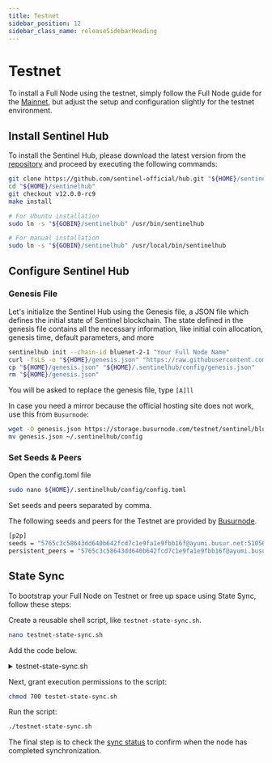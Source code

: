 ```yaml
---
title: Testnet
sidebar_position: 12
sidebar_class_name: releaseSidebarHeading
---
```


# Testnet

To install a Full Node using the testnet, simply follow the Full Node guide for the [Mainnet](/full-node-setup), but adjust the setup and configuration slightly for the testnet environment.

## Install Sentinel Hub

To install the Sentinel Hub, please download the latest version from the [repository](https://github.com/sentinel-official/hub/releases) and proceed by executing the following commands:

```bash
git clone https://github.com/sentinel-official/hub.git "${HOME}/sentinelhub"
cd "${HOME}/sentinelhub"
git checkout v12.0.0-rc9
make install

# For Ubuntu installation
sudo ln -s "${GOBIN}/sentinelhub" /usr/bin/sentinelhub

# For manual installation
sudo ln -s "${GOBIN}/sentinelhub" /usr/local/bin/sentinelhub
```

## Configure Sentinel Hub

### Genesis File

Let's initialize the Sentinel Hub using the Genesis file, a JSON file which defines the initial state of Sentinel blockchain. The state defined in the genesis file contains all the necessary information, like initial coin allocation, genesis time, default parameters, and more

```bash
sentinelhub init --chain-id bluenet-2-1 "Your Full Node Name"
curl -fsLS -o "${HOME}/genesis.json" "https://raw.githubusercontent.com/sentinel-official/networks/main/bluenet-2-1/genesis.json"
cp "${HOME}/genesis.json" "${HOME}/.sentinelhub/config/genesis.json"
rm "${HOME}/genesis.json"
```

You will be asked to replace the genesis file, type `[A]ll`

In case you need a mirror because the official hosting site does not work, use this from `Busurnode`:

```bash
wget -O genesis.json https://storage.busurnode.com/testnet/sentinel/bluenet-2-1/genesis.json --inet4-only
mv genesis.json ~/.sentinelhub/config
```

### Set Seeds & Peers

Open the config.toml file

```bash
sudo nano ${HOME}/.sentinelhub/config/config.toml
```

Set seeds and peers separated by comma.

The following seeds and peers for the Testnet are provided by [Busurnode](https://busurnode.com/network/testnet/sentinel).

```bash title="${HOME}/.sentinelhub/config/config.toml"
[p2p]
seeds = "5765c3c58643dd640b642fcd7c1e9fa1e9fbb16f@ayumi.busur.net:51056"
persistent_peers = "5765c3c58643dd640b642fcd7c1e9fa1e9fbb16f@ayumi.busur.net:51056,25ef256b3e2f6857fdbaa9bf2c8340374421e248@hana.busur.net:51056"
```

## State Sync

To bootstrap your Full Node on Testnet or free up space using State Sync, follow these steps:

Create a reusable shell script, like `testnet-state-sync.sh`.

```bash
nano testnet-state-sync.sh
```

Add the code below.

<details>
<summary>testnet-state-sync.sh</summary>
<p>

```bash
#!/bin/bash

# Service Name (update this if you use service name other than 'sentinelhub', such as 'cosmovisor')
SERVICE_NAME=sentinelhub

SNAP_RPC="https://rpc-sentinel-testnet.busurnode.com:443"

# Fetch block data from RPC
echo "Fetching trusted block data from RPC..."
LATEST_HEIGHT=$(curl -s $SNAP_RPC/block | jq -r .result.block.header.height); \
BLOCK_HEIGHT=$((LATEST_HEIGHT - 2000)); \
TRUST_HASH=$(curl -s "$SNAP_RPC/block?height=$BLOCK_HEIGHT" | jq -r .result.block_id.hash)

echo "Update config with latest block from RPC..."
sed -i.bak -E "s|^(enable[[:space:]]+=[[:space:]]+).*$|\1true| ; \
s|^(rpc_servers[[:space:]]+=[[:space:]]+).*$|\1\"$SNAP_RPC,$SNAP_RPC\"| ; \
s|^(trust_height[[:space:]]+=[[:space:]]+).*$|\1$BLOCK_HEIGHT| ; \
s|^(trust_hash[[:space:]]+=[[:space:]]+).*$|\1\"$TRUST_HASH\"|" $HOME/.sentinelhub/config/config.toml

# Stop the sentinel service
echo "Stopping the sentinel service..."
sudo service $SERVICE_NAME stop

# Copy the validator state JSON file
echo "Backing up validator state..."
cd $HOME
cp ~/.sentinelhub/data/priv_validator_state.json ~/.sentinelhub/priv_validator_state.json

# Reset Tendermint state
sentinelhub tendermint unsafe-reset-all --home $HOME/.sentinelhub --keep-addr-book

# Replace priv_validator_state from backup
echo "Recover validator state from backup..."
cp ~/.sentinelhub/priv_validator_state.json ~/.sentinelhub/data/priv_validator_state.json

# Start the sentinel service
echo "Starting the sentinel service..."
sudo service $SERVICE_NAME start
echo "Process complete."
```

</p>
</details>

Next, grant execution permissions to the script:

```bash
chmod 700 testet-state-sync.sh
```

Run the script:

```bash
./testnet-state-sync.sh
```

The final step is to check the [sync status](/full-node-setup/node-run#check-sync-status) to confirm when the node has completed synchronization.